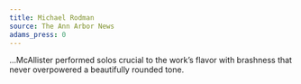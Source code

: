 ```yaml
---
title: Michael Rodman
source: The Ann Arbor News
adams_press: 0
---
```

...McAllister performed solos crucial to the work&#8217;s flavor with brashness that never overpowered a beautifully rounded tone.